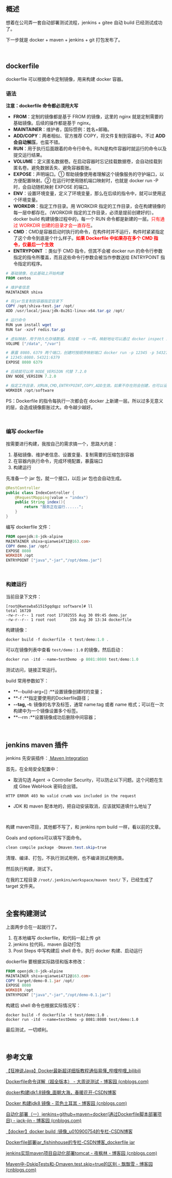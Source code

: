

## 概述

想着在公司弄一套自动部署测试流程，jenkins + gitee 自动 build 已经测试成功了。

下一步就是 docker + maven + jenkins + git 打包发布了。



<br>

## dockerfile

dockerfile 可以根据命令定制镜像，用来构建 docker 容器。

### 语法

**注意：dockerfile 命令都必须用大写**

- **FROM**：定制的镜像都是基于 FROM 的镜像，这里的 nginx 就是定制需要的基础镜像。后续的操作都是基于 nginx。
- **MAINTAINER**：维护者，国际惯例：姓名+邮箱。
- **ADD/COPY**：两者相似、官方推荐 COPY，将文件复制到容器中。不过 **ADD 会自动解压**，也蛮不错。
- **RUN**：用于执行后面跟着的命令行命令。RUN是构件容器时就运行的命令以及提交运行结果。
- **VOLUME**：定义匿名数据卷。在启动容器时忘记挂载数据卷，会自动挂载到匿名卷。避免数据丢失、避免容器膨胀。
- **EXPOSE**：声明端口。① 帮助镜像使用者理解这个镜像服务的守护端口，以方便配置映射。② 在运行时使用随机端口映射时，也就是 docker run -P 时，会自动随机映射 EXPOSE 的端口。
- **ENV**：设置环境变量，定义了环境变量，那么在后续的指令中，就可以使用这个环境变量。
- **WORKDIR**：指定工作目录。用 WORKDIR 指定的工作目录，会在构建镜像的每一层中都存在。（WORKDIR 指定的工作目录，必须是提前创建好的）。docker build 构建镜像过程中的，每一个 RUN 命令都是新建的一层。<span style="color:Red">只有通过 WORKDIR 创建的目录才会一直存在</span>。
- **CMD**：CMD是容器启动时执行的命令，在构件时并不运行，构件时紧紧指定了这个命令到底是个什么样子。**<span style="color:Red">如果 Dockerfile 中如果存在多个 CMD 指令，仅最后一个生效</span>**
- **ENTRYPOINT** ：类似于 CMD 指令，但其不会被 docker run 的命令行参数指定的指令所覆盖，而且这些命令行参数会被当作参数送给 ENTRYPOINT 指令指定的程序。

```powershell
# 基础镜像，在此基础上开始构建
FROM centos

# 维护者信息
MAINTAINER shiva

# 将jar包复制到容器指定目录下
COPY /opt/shiva-test.jar /opt/
ADD /usr/local/java/jdk-8u261-linux-x64.tar.gz /opt/

# 运行命令
RUN yum install wget
RUN tar -xzvf redis.tar.gz

# 虚拟映射，用于持久化存储数据。和挂载 -v 一样。映射地址可以通过 docker inspect ID 查看
VOLUME ["/data", "/var"]

# 暴露 8080、6379 两个端口，创建时按顺序映射端口 docker run -p 12345 -p 54321 image
# 12345:8080，54321:6379
EXPOSE 8080 6379

# 后续就可以用 NODE_VERSION 代替 7.2.0
ENV NODE_VERSION 7.2.0

# 指定工作目录，对RUN,CMD,ENTRYPOINT,COPY,ADD生效。如果不存在则会创建，也可以设置多次
WORKDIR /opt/software
```

PS：Dockerfile 的指令每执行一次都会在 docker 上新建一层。所以过多无意义的层，会造成镜像膨胀过大。命令越少越好。

<br>

### 编写 dockerfile

按需要进行构建，我按自己的需求搞一个，思路大约是：

1. 基础镜像、维护者信息、设置变量、复制需要的压缩包到容器
2. 在容器内执行命令，完成环境配置，暴露端口
3. 构建运行

先准备一个 jar 包，就一个接口，以后 jar 包也会自动生成。

```java
@RestController
public class IndexController {
    @RequestMapping(value = "index")
    public String index(){
        return "服务正在运行......";
    }
}
```

编写 dockerfile 文件：

```powershell
FROM openjdk:8-jdk-alpine
MAINTAINER shiva<qianwei4712@163.com>
COPY demo.jar /opt/
EXPOSE 8080
WORKDIR /opt
ENTRYPOINT ["java","-jar","/opt/demo.jar"]
```

<br>

### 构建运行

当前目录下文件：

```
[root@kwnswba51515gqdqpz software]# ll
total 16720
-rw-r--r-- 1 root root 17102555 Aug 30 09:45 demo.jar
-rw-r--r-- 1 root root      156 Aug 30 13:34 dockerfile
```

构建镜像：

```powershell
docker build -f dockerfile -t test/demo:1.0 .
```

可以在镜像列表中查看 `test/demo` : `1.0` 的镜像，然后启动：

```powershell
docker run -itd --name=testDemo -p 8081:8080 test/demo:1.0
```

测试访问，链接正常运行。

build 常用参数如下：

- **--build-arg=[] :**设置镜像创建时的变量；
- **-f :**指定要使用的Dockerfile路径；
- **--tag, -t:** 镜像的名字及标签，通常 name:tag 或者 name 格式；可以在一次构建中为一个镜像设置多个标签。
- **--rm :**设置镜像成功后删除中间容器；

<br>

## jenkins maven 插件

jenkins 先安装插件：[ Maven Integration](https://plugins.jenkins.io/maven-plugin)

首先，在全局安全配置中：

- 取消勾选 Agent → Controller Security，可以防止以下问题。这个问题在生成 Gitee WebHook 密码会出错。

```http
HTTP ERROR 403 No valid crumb was included in the request
```

- JDK 和 maven 配本地的，把自动安装取消，应该就知道填什么地址了

<br>

构建 maven项目，其他都不写了，和 jenkins npm build 一样，看以前的文章。

Goals and options可以填写下面命令。

```powershell
clean compile package -Dmaven.test.skip=true
```

清理、编译、打包，不执行测试用例，也不编译测试用例类。

然后执行构建，测试下。

在我的工程目录 `/root/.jenkins/workspace/maven test/` 下，已经生成了 target 文件夹。

<br>

## 全套构建测试

上面两步合在一起就行了。

1. 在本地编写 dockerfile，和代码一起上传 git
2. jenkins 拉代码，maven 自动打包
3. Post Steps 中写构建后 shell 命令，执行 docker 构建、启动运行



dockerfile 要根据实际路径和版本修改：

```powershell
FROM openjdk:8-jdk-alpine
MAINTAINER shiva<qianwei4712@163.com>
COPY target/demo-0.1.jar /opt/
EXPOSE 8080
WORKDIR /opt
ENTRYPOINT ["java","-jar","/opt/demo-0.1.jar"]
```

构建后 shell 命令也根据实际情况写：

```shell
docker build -f dockerfile -t test/demo:1.0 .
docker run -itd --name=testDemo -p 8081:8080 test/demo:1.0
```

最后测试，一切顺利。


<br>


## 参考文章

[【狂神说Java】Docker最新超详细版教程通俗易懂_哔哩哔哩_bilibili](https://www.bilibili.com/video/BV1og4y1q7M4?p=24)

[Dockerfile命令详解（超全版本） - 大周说测试 - 博客园 (cnblogs.com)](https://www.cnblogs.com/dazhoushuoceshi/p/7066041.html)

[docker构建jdk1.8镜像_面朝大海，春暖花开-CSDN博客](https://blog.csdn.net/u013887008/article/details/109008586)

[Docker 构建jdk8 镜像 - 蓝色土耳其 - 博客园 (cnblogs.com)](https://www.cnblogs.com/lansetuerqi/p/12551690.html)

[自动化部署（一）jenkins+github+maven+docker(通过Dockerfile脚本部署项目) - jack-jin - 博客园 (cnblogs.com)](https://www.cnblogs.com/jack-jin/articles/12291190.html)

[【docker】docker build :镜像_u010900754的专栏-CSDN博客](https://blog.csdn.net/u010900754/article/details/78526401)

[Dockerfile部署jar_fishinhouse的专栏-CSDN博客_dockerfile jar](https://blog.csdn.net/fishinhouse/article/details/90299375)

[jenkins实现maven项目自动化部署tomcat - 夜枫林 - 博客园 (cnblogs.com)](https://www.cnblogs.com/likaileek/p/9295878.html)

[Maven中-DskipTests和-Dmaven.test.skip=true的区别 - 飘飘雪 - 博客园 (cnblogs.com)](https://www.cnblogs.com/wangcp-2014/p/6211439.html)
